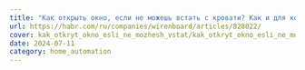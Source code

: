 ```yaml
---
title: "Как открыть окно, если не можешь встать с кровати? Как и для кого разрабатывают приводы для окон"
url: https://habr.com/ru/companies/wirenboard/articles/828022/
cover: kak_otkryt_okno_esli_ne_mozhesh_vstat/kak_otkryt_okno_esli_ne_mozhesh_vstat.webp
date: 2024-07-11
category: home_automation
---
```

